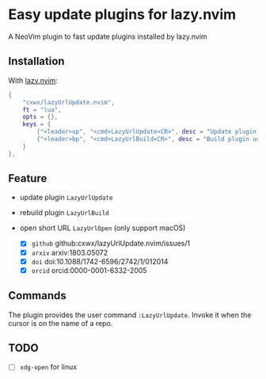 <!-- *********************************************************************** -->
<!--                                                                         -->
<!--                                                      :::      ::::::::  -->
<!-- README.md                                          :+:      :+:    :+:  -->
<!--                                                  +:+ +:+         +:+    -->
<!-- By: chenxu <chenxu@mail.ustc.edu.cn>           +#+  +:+       +#+       -->
<!--                                              +#+#+#+#+#+   +#+          -->
<!-- Created: 2024/12/14 20:43:55 by chenxu            #+#    #+#            -->
<!-- Updated: 2024/12/14 21:04:32 by chenxu           ###   ########.fr      -->
<!--                                                                         -->
<!-- *********************************************************************** -->
<!-- cspell:ignore orcid -->

# Easy update plugins for lazy.nvim

A NeoVim plugin to fast update plugins installed by lazy.nvim

## Installation

With [lazy.nvim](https://github.com/folke/lazy.nvim):

```lua
{
    "cxwx/lazyUrlUpdate.nvim",
    ft = "lua",
    opts = {},
    keys = {
        {"<leader>up", "<cmd>LazyUrlUpdate<CR>", desc = "Update plugin under cursor"},
        {"<leader>bp", "<cmd>LazyUrlBuild<CR>", desc = "Build plugin under cursor"},
    }
},
```

## Feature

* update plugin `LazyUrlUpdate`
* rebuild plugin `LazyUrlBuild`
* open short URL `LazyUrlOpen` (only support macOS)

    - [X] `github` github:cxwx/lazyUrlUpdate.nvim/issues/1
    - [X] `arxiv` arxiv:1803.05072
    - [X] `doi` doi:10.1088/1742-6596/2742/1/012014
    - [X] `orcid` orcid:0000-0001-6332-2005

## Commands

The plugin provides the user command `:LazyUrlUpdate`.
Invoke it when the cursor is on the name of a repo.

## TODO

- [ ] `xdg-open` for linux
